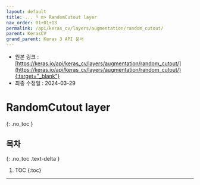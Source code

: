 ```yaml
---
layout: default
title: ... └ m> RandomCutout layer
nav_order: 01+01+13
permalink: /api/keras_cv/layers/augmentation/random_cutout/
parent: KerasCV
grand_parent: Keras 3 API 문서
---
```


* 원본 링크 : [https://keras.io/api/keras_cv/layers/augmentation/random_cutout/](https://keras.io/api/keras_cv/layers/augmentation/random_cutout/){:target="_blank"}
* 최종 수정일 : 2024-03-29

# RandomCutout layer
{: .no_toc }

## 목차
{: .no_toc .text-delta }

1. TOC
{:toc}

---
